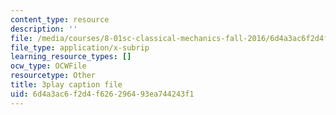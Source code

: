 ```yaml
---
content_type: resource
description: ''
file: /media/courses/8-01sc-classical-mechanics-fall-2016/6d4a3ac6f2d4f626296493ea744243f1_WxkwkGEVu-E.srt
file_type: application/x-subrip
learning_resource_types: []
ocw_type: OCWFile
resourcetype: Other
title: 3play caption file
uid: 6d4a3ac6-f2d4-f626-2964-93ea744243f1
---
```

